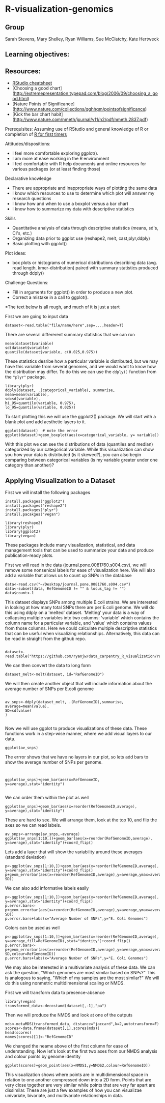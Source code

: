 R-visualization-genomics
=======================

Group
-----
Sarah Stevens, Mary Shelley, Ryan Williams, Sue McClatchy, Kate Hertweck

Learning objectives:
--------------------


Resources:
---------
* [RStudio cheatsheet](http://www.rstudio.com/resources/cheatsheets/)
* [Choosing a good chart] (http://extremepresentation.typepad.com/blog/2006/09/choosing_a_good.html)
* [Nature Points of Significance] (http://www.nature.com/collections/qghhqm/pointsofsignificance)
* [Kick the bar chart habit] (http://www.nature.com/nmeth/journal/v11/n2/pdf/nmeth.2837.pdf)

Prerequisites: Assuming use of RStudio and general knowledge of R or completion of [R for first timers](https://github.com/datacarpentry/datacarpentry/tree/master/lessons/R/materials)

Attitudes/dispositions:
* I feel more comfortable exploring ggplot().
* I am more at ease working in the R environment
* I feel comfortable with R help documents and online resources for various packages (or at least finding those)

Declarative knowledge
* There are appropriate and inappropriate ways of plotting the same data
* I know which resources to use to determine which plot will answer my research questions
* I know how and when to use a boxplot versus a bar chart
* I know how to summarize my data with descriptive statistics

Skills
* Quantitative analysis of data through descriptive statistics (means, sd's, CI's, etc.)
* Organizing data prior to ggplot use (reshape2, melt, cast,plyr,ddply)
* Basic plotting with ggplot()

Plot ideas:
* box plots or histograms of numerical distributions describing data (avg. read length, kmer-distribution) paired with summary statistics produced through ddply()

Challenge Questions:
* Fill in arguments for ggplot() in order to produce a new plot.
* Correct a mistake in a call to ggplot().

*The text below is all rough, and much of it is just a start

First we are going to input data

```
dataset<-read.table("file/name/here",sep=...,header=T)
```

There are several differerent summary statistics that we can run 

```
mean(dataset$variable)
sd(dataset$variable)
quantile(dataset$variable, c(0.025,0.975))
```

These statistics desribe how a particular variable is distributed, but we may have this variable from several genomes, and we would want to know how the distribution may differ.  To do this we can use the `ddply()` function from the `"plyr"` package.
```
library(plyr)
ddply(dataset, .(categorical_variable), summarise,
mean=mean(variable),
sd=sd(variable),
hi_95=quantile(variable, 0.975),
lo_95=quantile(variable, 0.025))
```

To start plotting this we will use the ggplot2() package.  We will start with a blank plot and add aesthetic layers to it.  

```
ggplot(dataset)  # note the error
ggplot(dataset)+geom_boxplot(aes(x=categorical_variable, y= variable))
```

With this plot we can see the distributions of data (quantiles and median) categorized by our categorical variable.  While this visualization can show you how your data is distributed (is it skewed?), you can also begin comparing between categorical variables (is my variable greater under one category than another)?


Applying Visualization to a Dataset
-----------------------------------

First we will install the following packages
```
install.packages("ggplot2")
install.packages("reshape2")
install.packages("plyr")
install.pacakges("vegan")

library(reshape2)
library(plyr)
library(ggplot2)
library(vegan)
```
These packages include many visualization, statistical, and data management tools that can be used to summarize your data and produce publication-ready plots.

First we will read in the data (journal.pone.0081760.s004.csv), we will remove some nonsenical labels for ease of visualization here.  We will also add a variable that allows us to count up SNPs in the database
```
data<-read.csv("~/Desktop/journal.pone.0081760.s004.csv")
data<-subset(data, RefGenomeID != "" & locus_tag != "")
data$count<-1

```

This dataset displays SNPs among multiple E.coli strains.  We are interested in looking at how many total SNPs there are per E.coli genome.  We will do this using ddply on a 'melted' dataset.  'Melting' your data is a way of collapsing multiple variables into two columns: 'variable' which contains the column name for a particular variable, and 'value' which contains values from those columns.  Here we could calculate multiple descriptive statistics that can be useful when visualizing relationships.  Alternatively, this data can be read in straight from the github repo.

```

dataset<-read.table("https://github.com/ryanjw/data_carpentry_R_visualization/raw/master/Ecoli_genomes_with_SNPs_per_locus_tag.txt",header=T,sep="\t")

```
We can then convert the data to long form
```
dataset_melt<-melt(dataset, id="RefGenomeID")
```
We will then create another object that will include information about the average number of SNPs per E.coli genome
```

av_snps<-ddply(dataset_melt, .(RefGenomeID),summarise,
average=mean(value),
SD=sd(value)
)


```

Now we will use ggplot to produce visualizations of these data.  These functions work in a step-wise manner, where we add visual layers to our data.

```
ggplot(av_snps)

```
The errror shows that we have no layers in our plot, so lets add bars to show the average number of SNPs per genome.  

```


ggplot(av_snps)+geom_bar(aes(x=RefGenomeID, y=average),stat="identity")


```

We can order them within the plot as well

```
ggplot(av_snps)+geom_bar(aes(x=reorder(RefGenomeID,average), y=average),stat="identity")

```

These are hard to see.  We will arrange them, look at the top 10, and flip the axes so we can read labels.

```
av_snps<-arrange(av_snps,-average)
ggplot(av_snps[1:10,])+geom_bar(aes(x=reorder(RefGenomeID,average), y=average),stat="identity")+coord_flip()
```

Lets add a layer that will show the variability around these averages (standard deviation)

```
p<-ggplot(av_snps[1:10,])+geom_bar(aes(x=reorder(RefGenomeID,average), y=average),stat="identity")+coord_flip()
p+geom_errorbar(aes(x=reorder(RefGenomeID,average),y=average,ymax=average+SD,ymin=average-SD))

```

We can also add informative labels easily

```
p<-ggplot(av_snps[1:10,])+geom_bar(aes(x=reorder(RefGenomeID,average), y=average),stat="identity")+coord_flip()
p.error.bars<-p+geom_errorbar(aes(x=reorder(RefGenomeID,average),y=average,ymax=average+SD,ymin=average-SD))
p.error.bars+labs(x="Average Number of SNPs",y="E. Coli Genomes")
```

Colors can be used as well

```
p<-ggplot(av_snps[1:10,])+geom_bar(aes(x=reorder(RefGenomeID,average), y=average,fill=RefGenomeID),stat="identity")+coord_flip()
p.error.bars<-p+geom_errorbar(aes(x=reorder(RefGenomeID,average),y=average,ymax=average+SD,ymin=average-SD,colour=RefGenomeID))
p.error.bars+labs(x="Average Number of SNPs",y="E. Coli Genomes")

```

We may also be interested in a multivariate analysis of these data.  We can ask the question, "Which genomes are most similar based on SNPs?"  This is analogous to saying, "Which of my samples are the most similar?"  We will do this using nonmetric multidimensional scaling or NMDS.

First we will transform data to presence-absence 

```
library(vegan)
transformed_data<-decostand(dataset[,-1],"pa")
```

Then we will produce the NMDS and look at one of the outputs

```
mds<-metaMDS(transformed_data, distance="jaccard",k=2,autotransform=F)
scores<-data.frame(dataset[,1],scores(mds))
head(scores)
names(scores)[1]<-"RefGenomeID"
```
We changed the neame above of the first column for ease of understanding.
Now let's look at the first two axes from our NMDS analysis and colour points by genome identity

```
ggplot(scores)+geom_point(aes(x=NMDS1,y=NMDS2,colour=RefGenomeID))
```

This visualization shows where points are in multidimensional space in relation to one another compressed down into a 2D form.  Points that are very close together are very similar while points that are very far apart are dissimilar.  These are just a few examples of how you can visualizae univariate, bivariate, and multivariate relationships in data.

